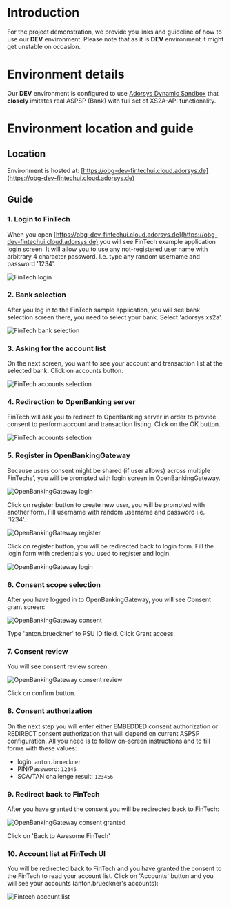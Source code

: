 # Introduction

For the project demonstration, we provide you links and guideline of how to use our **DEV** environment.
Please note that as it is **DEV** environment it might get unstable on occasion. 

# Environment details

Our **DEV** environment is configured to use [Adorsys Dynamic Sandbox](https://github.com/adorsys/XS2A-Sandbox) 
that **closely** imitates real ASPSP (Bank) with full set of XS2A-API functionality.

# Environment location and guide

## Location

Environment is hosted at:
[https://obg-dev-fintechui.cloud.adorsys.de](https://obg-dev-fintechui.cloud.adorsys.de)


## Guide

### 1. Login to FinTech

When you open [https://obg-dev-fintechui.cloud.adorsys.de](https://obg-dev-fintechui.cloud.adorsys.de) you will
see FinTech example application login screen. It will allow you to use any not-registered user name with arbitrary
4 character password. I.e. type any random username and password '1234'.

![FinTech login](img/demo/fintech-login.png)

### 2. Bank selection

After you log in to the FinTech sample application, you will see bank selection screen there, 
you need to select your bank. Select 'adorsys xs2a'.

![FinTech bank selection](img/demo/fintech-select-bank.png)

### 3. Asking for the account list

On the next screen, you want to see your account and transaction list at the selected bank. Click on
accounts button.

![FinTech accounts selection](img/demo/fintech-select-accounts.png)

### 4. Redirection to OpenBanking server

FinTech will ask you to redirect to OpenBanking server in order to provide consent to perform account
and transaction listing. Click on the OK button.

![FinTech accounts selection](img/demo/fintech-redirect-to-opba.png)

### 5. Register in OpenBankingGateway

Because users consent might be shared (if user allows) across multiple FinTechs', you will be
prompted with login screen in OpenBankingGateway.

![OpenBankingGateway login](img/demo/opba-login.png)

Click on register button to create new user, you will be prompted with another form. 
Fill username with random username and password i.e. '1234'.

![OpenBankingGateway register](img/demo/opba-register.png)

Click on register button, you will be redirected back to login form. 
Fill the login form with credentials you used to register and login.

![OpenBankingGateway login](img/demo/opba-login.png)

### 6. Consent scope selection

After you have logged in to OpenBankingGateway, you will see Consent grant screen:

![OpenBankingGateway consent](img/demo/opba-consent.png)

Type 'anton.brueckner' to PSU ID field. Click Grant access.

### 7. Consent review

You will see consent review screen:

![OpenBankingGateway consent review](img/demo/opba-review-consent.png)

Click on confirm button.

### 8. Consent authorization

On the next step you will enter either EMBEDDED consent authorization or REDIRECT consent authorization
that will depend on current ASPSP configuration. All you need is to follow on-screen instructions
and to fill forms with these values:
- login: `anton.brueckner`
- PIN/Password: `12345`
- SCA/TAN challenge result: `123456`

### 9. Redirect back to FinTech

After you have granted the consent you will be redirected back to FinTech:

![OpenBankingGateway consent granted](img/demo/opba-consent-granted.png)

Click on 'Back to Awesome FinTech'

### 10. Account list at FinTech UI

You will be redirected back to FinTech and you have granted the consent to the FinTech to read your account list.
Click on 'Accounts' button and you will see your accounts (anton.brueckner's accounts):

![Fintech account list](img/demo/fintech-get-account-list.png)